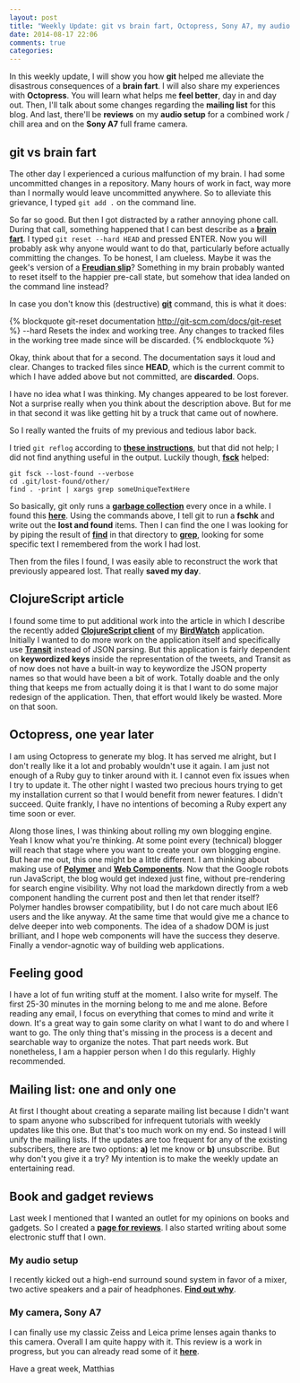 ```yaml
---
layout: post
title: "Weekly Update: git vs brain fart, Octopress, Sony A7, my audio setup"
date: 2014-08-17 22:06
comments: true
categories: 
---
```

In this weekly update, I will show you how **git** helped me alleviate the disastrous consequences of a **brain fart**. I will also share my experiences with **Octopress**. You will learn what helps me **feel better**, day in and day out. Then, I'll talk about some changes regarding the **mailing list** for this blog. And last, there'll be **reviews** on my **audio setup** for a combined work / chill area and on the **Sony A7** full frame camera.

<!-- more -->

## git vs brain fart
The other day I experienced a curious malfunction of my brain. I had some uncommitted changes in a repository. Many hours of work in fact, way more than I normally would leave uncommitted anywhere. So to alleviate this grievance, I typed ````git add .```` on the command line.

So far so good. But then I got distracted by a rather annoying phone call. During that call, something happened that I can best describe as a **[brain fart](http://en.wikipedia.org/wiki/Brain_fart)**. I typed ````git reset --hard HEAD```` and pressed ENTER. Now you will probably ask why anyone would want to do that, particularly before actually committing the changes. To be honest, I am clueless. Maybe it was the geek's version of a **[Freudian slip](http://en.wikipedia.org/wiki/Freudian_slip)**? Something in my brain probably wanted to reset itself to the happier pre-call state, but somehow that idea landed on the command line instead?

In case you don't know this (destructive) **[git](http://git-scm.com/)** command, this is what it does:

{% blockquote git-reset documentation http://git-scm.com/docs/git-reset %}
--hard
Resets the index and working tree. Any changes to tracked files in the working tree made since <commit> will be discarded.
{% endblockquote %}

Okay, think about that for a second. The documentation says it loud and clear. Changes to tracked files since **HEAD**, which is the current commit to which I have added above but not committed, are **discarded**. Oops.

I have no idea what I was thinking. My changes appeared to be lost forever. Not a surprise really when you think about the description above. But for me in that second it was like getting hit by a truck that came out of nowhere.

So I really wanted the fruits of my previous and tedious labor back.

I tried ````git reflog```` according to **[these instructions](http://stackoverflow.com/questions/5788037/recover-from-git-reset-hard)**, but that did not help; I did not find anything useful in the output. Luckily though, **[fsck](http://git-scm.com/docs/git-fsck)** helped:

    git fsck --lost-found --verbose
    cd .git/lost-found/other/
    find . -print | xargs grep someUniqueTextHere

So basically, git only runs a **[garbage collection](http://de.wikipedia.org/wiki/Garbage_Collection)** every once in a while. I found this **[here](http://gitready.com/advanced/2009/01/17/restoring-lost-commits.html)**. Using the commands above, I tell git to run a **fschk** and write out the **lost and found** items. Then I can find the one I was looking for by piping the result of **[find](http://en.wikipedia.org/wiki/Find)** in that directory to **[grep](http://en.wikipedia.org/wiki/Grep)**, looking for some specific text I remembered from the work I had lost. 

Then from the files I found, I was easily able to reconstruct the work that previously appeared lost. That really **saved my day**.

## ClojureScript article
I found some time to put additional work into the article in which I describe the recently added **[ClojureScript client](http://matthiasnehlsen.com/blog/2014/07/24/birdwatch-cljs-om/)** of my **[BirdWatch](http://birdwatch.matthiasnehlsen.com)** application. Initially I wanted to do more work on the application itself and specifically use **[Transit](https://github.com/cognitect/transit-format)** instead of JSON parsing. But this application is fairly dependent on **keywordized keys** inside the representation of the tweets, and Transit as of now does not have a built-in way to keywordize the JSON property names so that would have been a bit of work. Totally doable and the only thing that keeps me from actually doing it is that I want to do some major redesign of the application. Then, that effort would likely be wasted. More on that soon.

## Octopress, one year later
I am using Octopress to generate my blog. It has served me alright, but I don't really like it a lot and probably wouldn't use it again.  I am just not enough of a Ruby guy to tinker around with it. I cannot even fix issues when I try to update it. The other night I wasted two precious hours trying to get my installation current so that I would benefit from newer features. I didn't succeed. Quite frankly, I have no intentions of becoming a Ruby expert any time soon or ever. 

Along those lines, I was thinking about rolling my own blogging engine. Yeah I know what you're thinking. At some point every (technical) blogger will reach that stage where you want to create your own blogging engine. But hear me out, this one might be a little different. I am thinking about making use of **[Polymer](http://www.polymer-project.org)** and **[Web Components](http://webcomponents.org)**. Now that the Google robots run JavaScript, the blog would get indexed just fine, without pre-rendering for search engine visibility. Why not load the markdown directly from a web component handling the current post and then let that render itself? Polymer handles browser compatibility, but I do not care much about IE6 users and the like anyway. At the same time that would give me a chance to delve deeper into web components. The idea of a shadow DOM is just brilliant, and I hope web components will have the success they deserve. Finally a vendor-agnotic way of building web applications.

## Feeling good
I have a lot of fun writing stuff at the moment. I also write for myself. The first 25-30 minutes in the morning belong to me and me alone. Before reading any email, I focus on everything that comes to mind and write it down. It's a great way to gain some clarity on what I want to do and where I want to go. The only thing that's missing in the process is a decent and searchable way to organize the notes. That part needs work. But nonetheless, I am a happier person when I do this regularly. Highly recommended.

## Mailing list: one and only one
At first I thought about creating a separate mailing list because I didn't want to spam anyone who subscribed for infrequent tutorials with weekly updates like this one. But that's too much work on my end. So instead I will unify the mailing lists. If the updates are too frequent for any of the existing subscribers, there are two options: **a)** let me know or **b)** unsubscribe. But why don't you give it a try? My intention is to make the weekly update an entertaining read.

## Book and gadget reviews
Last week I mentioned that I wanted an outlet for my opinions on books and gadgets. So I created a **[page for reviews](/reviews)**. I also started writing about some electronic stuff that I own.

### My audio setup
I recently kicked out a high-end surround sound system in favor of a mixer, two active speakers and a pair of headphones. **[Find out why](/reviews/audio-setup)**.

### My camera, Sony A7
I can finally use my classic Zeiss and Leica prime lenses again thanks to this camera. Overall I am quite happy with it. This review is a work in progress, but you can already read some of it **[here](/reviews/sony-a7)**.

Have a great week,
Matthias